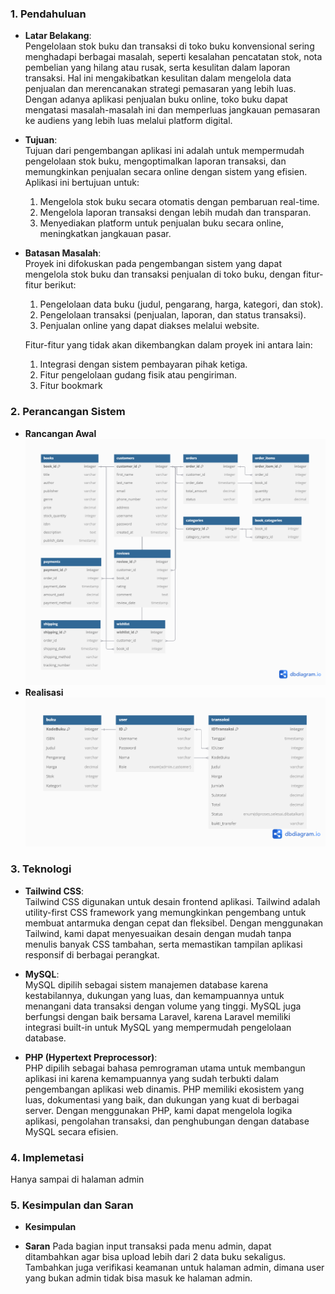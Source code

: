 ### 1. Pendahuluan

- **Latar Belakang**:  
  Pengelolaan stok buku dan transaksi di toko buku konvensional sering menghadapi berbagai masalah, seperti kesalahan pencatatan stok, nota pembelian yang hilang atau rusak, serta kesulitan dalam laporan transaksi. Hal ini mengakibatkan kesulitan dalam mengelola data penjualan dan merencanakan strategi pemasaran yang lebih luas. Dengan adanya aplikasi penjualan buku online, toko buku dapat mengatasi masalah-masalah ini dan memperluas jangkauan pemasaran ke audiens yang lebih luas melalui platform digital.

- **Tujuan**:  
  Tujuan dari pengembangan aplikasi ini adalah untuk mempermudah pengelolaan stok buku, mengoptimalkan laporan transaksi, dan memungkinkan penjualan secara online dengan sistem yang efisien. Aplikasi ini bertujuan untuk:
  1. Mengelola stok buku secara otomatis dengan pembaruan real-time.
  2. Mengelola laporan transaksi dengan lebih mudah dan transparan.
  3. Menyediakan platform untuk penjualan buku secara online, meningkatkan jangkauan pasar.

- **Batasan Masalah**:  
  Proyek ini difokuskan pada pengembangan sistem yang dapat mengelola stok buku dan transaksi penjualan di toko buku, dengan fitur-fitur berikut:
  1. Pengelolaan data buku (judul, pengarang, harga, kategori, dan stok).
  2. Pengelolaan transaksi (penjualan, laporan, dan status transaksi).
  3. Penjualan online yang dapat diakses melalui website.
  
  Fitur-fitur yang tidak akan dikembangkan dalam proyek ini antara lain:
  1. Integrasi dengan sistem pembayaran pihak ketiga.
  2. Fitur pengelolaan gudang fisik atau pengiriman.
  3. Fitur bookmark

 ### 2. Perancangan Sistem

- **Rancangan Awal**
    ![](Pict/DB.png)
- **Realisasi**
    ![](Pict/db_realisasi.png)
### 3. Teknologi


- **Tailwind CSS**:  
  Tailwind CSS digunakan untuk desain frontend aplikasi. Tailwind adalah utility-first CSS framework yang memungkinkan pengembang untuk membuat antarmuka dengan cepat dan fleksibel. Dengan menggunakan Tailwind, kami dapat menyesuaikan desain dengan mudah tanpa menulis banyak CSS tambahan, serta memastikan tampilan aplikasi responsif di berbagai perangkat.

- **MySQL**:  
  MySQL dipilih sebagai sistem manajemen database karena kestabilannya, dukungan yang luas, dan kemampuannya untuk menangani data transaksi dengan volume yang tinggi. MySQL juga berfungsi dengan baik bersama Laravel, karena Laravel memiliki integrasi built-in untuk MySQL yang mempermudah pengelolaan database.

- **PHP (Hypertext Preprocessor)**:  
  PHP dipilih sebagai bahasa pemrograman utama untuk membangun aplikasi ini karena kemampuannya yang sudah terbukti dalam pengembangan aplikasi web dinamis. PHP memiliki ekosistem yang luas, dokumentasi yang baik, dan dukungan yang kuat di berbagai server. Dengan menggunakan PHP, kami dapat mengelola logika aplikasi, pengolahan transaksi, dan penghubungan dengan database MySQL secara efisien.

### 4. Implemetasi
  Hanya sampai di halaman admin

### 5. Kesimpulan dan Saran
- **Kesimpulan**

- **Saran**
  Pada bagian input transaksi pada menu admin, dapat ditambahkan agar bisa upload lebih dari 2 data buku sekaligus. Tambahkan juga verifikasi keamanan untuk halaman admin, dimana user yang bukan admin tidak bisa masuk ke halaman admin.
